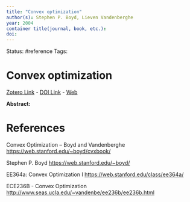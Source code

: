 ```yaml
---
title: "Convex optimization"
author(s): Stephen P. Boyd, Lieven Vandenberghe
year: 2004
container title(journal, book, etc.): 
doi: 
---
```

Status: #reference
Tags:
# Convex optimization
[Zotero Link](zotero://select/items/@Boyd.Vandenberghe2004_ConvexOptimization) - [DOI Link](https://doi.org/) - [Web]()

**Abstract:** 

# References
Convex Optimization – Boyd and Vandenberghe
https://web.stanford.edu/~boyd/cvxbook/

Stephen P. Boyd
https://web.stanford.edu/~boyd/

EE364a: Convex Optimization I
https://web.stanford.edu/class/ee364a/

ECE236B - Convex Optimization
http://www.seas.ucla.edu/~vandenbe/ee236b/ee236b.html